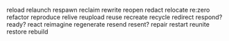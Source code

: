 reload
relaunch
respawn
reclaim
rewrite
reopen
redact
relocate
re:zero
refactor
reproduce
relive
reupload
reuse
recreate
recycle
redirect
respond?
ready?
react
reimagine
regenerate
resend
resent?
repair
restart
reunite
restore
rebuild